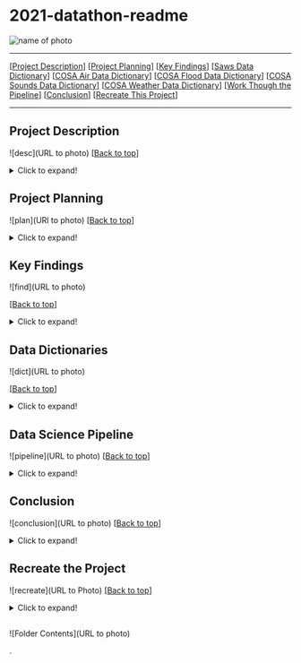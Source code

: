 # 2021-datathon-readme
<a name="top"></a>
![name of photo](url_to_photo)

***
[[Project Description](#project_description)]
[[Project Planning](#planning)]
[[Key Findings](#findings)]
[[Saws Data Dictionary](#sawsdictionary)]
[[COSA Air Data Dictionary](#airdictionary)]
[[COSA Flood Data Dictionary](#flooddictionary)]
[[COSA Sounds Data Dictionary](#sounddictionary)]
[[COSA Weather Data Dictionary](#weatherdictionary)]
[[Work Though the Pipeline](#pipeline)]
[[Conclusion](#conclusion)]
[[Recreate This Project](#recreate)]
___


## <a name="project_description"></a> Project Description
![desc](URL to photo)
[[Back to top](#top)]

<details>
  <summary>Click to expand!</summary>

### Description
- Using the SAWS data set we minimized it to only include the medical center zip code (78229). We will be using this focused SAWS data and using it in conjunction with the COSA Medical Center Air/Weather/Flood/Sound data set to see how the these affects water consumption in the area as well as one another. We will also be doing individual analysis on each data set. For the SAWS data set we aim to find the consumption based on the residential water consumption through the year. For the COSA Air Quality we want to see the quality throughout the days and weeks.

### Goals
- Find out if there is a link between air quality and water consumption in the medical center
- See if the air quality sensor is beneficial to SA.
- See water consumption use time analysis.
- Find peak water consumption times (so in the future what can the city do to combat the peak)
- Find peak poor air quality times/days (so in the future what can the city do to combat the peak)

</details>
    
    
## <a name="planning"></a> Project Planning
![plan](URl to photo)
[[Back to top](#top)]

<details>
  <summary>Click to expand!</summary>

### Projet Outline:
    
- Acquisiton of data
- Prepare and clean data with python - Jupyter Labs
    - Drop
    - Rename
    - Create
    - Dummies
    - Etc.
- Explore data:
    - What are the features?
    - Null values:
        - Are the fixable or should they just be deleted.
    - Categorical or continuous values.
    - Make graphs that show:
        - At least 2.
- Run statistical analysis:
    - At least 2.
        
### Hypothesis/Questions
- There is a relationship between sound and air quality (louder sound - construction, traffic, etc)
- The hotter it is the more water consumption there is.
- What is water consumption like during storms vs sunny days?
- Are there spikes in air quality at certain times or days?
- Is air quality and water consumption worse on the weekends?
- How is the air quality after it floods?
- What type of weather has the best air quality?
- As air quality gets worse water consumption goes up.
- Does air quality influence water consumption?


</details>

    
## <a name="findings"></a> Key Findings
![find](URL to photo)

[[Back to top](#top)]

<details>
  <summary>Click to expand!</summary>

### Explore:
- 
    
    
### Stats
- Stat Test 1: 
    - which test:
        - reject of accept null

            
- Stat Test 2: 
    - which test:
        - reject of accept null
    

### Modeling:
- Baseline:
    - 
- Models Made:
    - 
- Best Model:
    - 
- Model testing:
    - 
- Performance:
    - 

***

    
</details>

## <a name="dictionary"></a> Data Dictionaries
![dict](URL to photo)

[[Back to top](#top)]

<details>
  <summary>Click to expand!</summary>

### SAWS
    
| Attribute | Definition | Data Type |
| ----- | ----- | ----- | 
| Record | #	Unique Record Number (used to cross reference SAWS internal dataset) | Data Type |
| Prefix | Compass direction associated with street name (N, S, E, W, NE, NW, SE, SW or blank) | Data Type |
| Service Location | Name of street where residential type service account is located | Data Type |
| Suffix | Type associated with street name (ST, RD, DR, CT, LOOP, PKWY, BLVD… etc.) | Data Type |
| ZIP Code | 5-digit zip codes associated with service location | Data Type |
| 17-JAN to 17-DEC | Gallons billed to Customer Account for service location in each month of 2017 | Data Type |
| 18-JAN to 18-DEC | Gallons billed to Customer Account for service location in each month of 2018 | Data Type |
| 19-JAN to 19-DEC | Gallons billed to Customer Account for service location in each month of 2019 | Data Type |
| 20-JAN to 20-DEC | Gallons billed to Customer Account for service location in each month of 2020 | Data Type |

### COSA Air
    
| Attribute | Definition | Data Type |
| ----- | ----- | ----- | 
| DateTime | Date and Time when the value was read by the sensor in local time | Data Type |
| Sensor_id | Sensor unique identifier | Data Type |
| Vendor | This field is meant to convey the vendor that owns the snesor | Data Type |
| SensorModel | This is meant to convey the actual manufacturer model number of the sensor | Data Type |
| LAT | Latitude of sensor location in decimal format | Data Type |
| LONG | Longitude of sensor location in decimal format | Data Type |
| Zone | Recognized pre defined zone where sensor is installed | Data Type |
| Pm1_0 | Microgram per meter cube of inhalable particles with diameter smaller than 1 Micron | Data Type |
| Pm2_5 | Microgram per meter cube of inhalable particles with diameter smaller 2.5 Micron | Data Type |
| Pm10 | Microgram per meter cube of inhalable particles with diameter smaller 10 Micron | Data Type |
| SO2 | Sulfuric Dioxide concentration in PPM (parts per million) | Data Type |
| O3 | Ozone concentration in PPM (parts per million) | Data Type |
| CO | Carbone Monoxide concentration in PPM (parts per million) | Data Type |
| NO2 | Nitrogen Dioxide concentration in PPM (parts per million) | Data Type |
| AlertTriggered | A list of measurements that triggered an alert. | Data Type |
| SensorStatus | Indicates the status of the sensor when the reading was taken. | Data Type |


### COSA Flood
    
| Attribute | Definition | Data Type |
| ----- | ----- | ----- | 
| DateTime | Date and Time when the value was read by the sensor in local time | Data Type |
| Sensor_id | Sensor unique identifier | Data Type |
| Vendor | This field is meant to convey the vendor that owns the sensor. | Data Type |
| SensorModel | This is meant to convey the actual manufacturer model number of the sensor. | Data Type |
| LAT | Latitude of sensor location in decimal format. | Data Type |
| LONG | Longitude of sensor location in decimal format. | Data Type |
| Zone | Recognized pre-defined zone where sensor is installed. | Data Type |
| Temp(c) | Temperature at sensor in deg C | Data Type |
| Temp(F) | Temperature at sensor in deg F | Data Type |
| DistToWL(ft) | Distance from sensor to water level in ft | Data Type |
| DistToWL(m) | Distance from sensor to water level in m | Data Type |
| DistToDF(ft) | Distance from sensor to dry floor of river, creek etc. (ft) | Data Type |
| DistToDF(m) | Distance from sensor to dry floor of river, creek etc. (m) | Data Type |
| AlertTriggered | Y, N value if sensor supports water level alerts and alert was triggered.   | Data Type |
| SensorStatus | Indicates the status of the sensor when the reading was taken. | Data Type |


### COSA Sound
    
| Attribute | Definition | Data Type |
| ----- | ----- | ----- | 
| DateTime | Date and Time when the value was read by the sensor in local time | Data Type |
| Sensor_id | Sensor unique identifier | Data Type |
| Vendor | This field is meant to convey the vendor that owns the sensor. | Data Type |
| SensorModel | This is meant to convey the actual manufacturer model number of the sensor. | Data Type |
| LAT | Latitude of sensor location in decimal format. | Data Type |
| LONG | Longitude of sensor location in decimal format. | Data Type |
| Zone | Recognized pre-defined zone where sensor is installed. | Data Type |
| NoiseLevel(db) | Noise level in decibels (db) | Data Type |
| AlertTriggered | Y, N value if sensor supports alert levels and alert was triggered. | Data Type |
| SensorStatus | Indicates the status of the sensor when the reading was taken. | Data Type |
  

### COSA Weather
    
| Attribute | Definition | Data Type |
| ----- | ----- | ----- | 
| DateTime | Date and Time when the value was read by the sensor in local time | Data Type |
| Sensor_id | Sensor unique identifier | Data Type |
| Vendor | This field is meant to convey the vendor that owns the sensor. | Data Type |
| SensorModel | This is meant to convey the actual manufacturer model number of the sensor. | Data Type |
| LAT | Latitude of sensor location in decimal format. | Data Type |
| LONG | Longitude of sensor location in decimal format. | Data Type |
| Zone | Recognized pre-defined zone where sensor is installed. | Data Type |
| Temp(c) | Ambient air temperature in deg C | Data Type |
| Temp(F) | Ambient air temperature in deg F | Data Type |
| Humidity(%) | % Relative Humidity (RH) | Data Type |
| DewPoint(c) | Due point in deg C | Data Type |
| DewPoint(F) | Due point in deg F | Data Type |
| Pressure(Pa) | Atmospheric pressure in Pascal (Pa) | Data Type |
| AlertTriggered | A list of measurements that triggered an alert. | Data Type |
| SensorStatus | Indicates the status of the sensor when the reading was taken. | Data Type |
  

***
</details>

## <a name="pipeline"></a> Data Science Pipeline
![pipeline](URL to photo)
[[Back to top](#top)]

<details>
  <summary>Click to expand!</summary>

### Acquire Data:
- 
    
### Prepare Data
- 

### Exploration Findings:
- 

### Stats Test 1:
- What is the test?
    - 
- Why use this test?
    - 
- What is being compared?
    - 
- Reject the null or fail to reject
    - 
- What was learned:
    - 

### Stats Test 2:
- What is the test?
    - 
- Why use this test?
    - 
- What is being compared?
    - 
- Reject the null or fail to reject
    - 
- What was learned:
    - 
    
### Stats Test 3:
- What is the test?
    - 
- Why use this test?
    - 
- What is being compared?
    - 
- Reject the null or fail to reject
    - 
- What was learned:
    - 


***
​
    
</details>    


## <a name="conclusion"></a> Conclusion
![conclusion](URL to photo)
[[Back to top](#top)]
<details>
  <summary>Click to expand!</summary>

I found....

With further time...

I recommend...


</details>  


## <a name="Recreate This Project"></a> Recreate the Project
![recreate](URL to Photo)
[[Back to top](#top)]

<details>
  <summary>Click to expand!</summary>

### 1. Getting started

    
Good luck I hope you enjoy your project!

</details>
    


## 

![Folder Contents](URL to photo)


>>>>>>>>>>>>>>>
.

